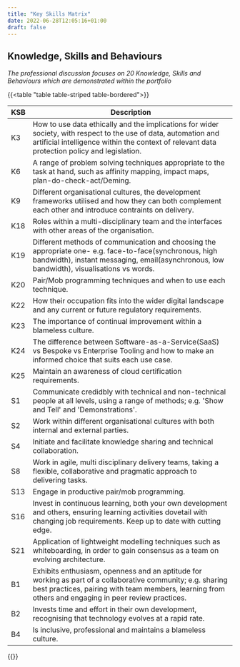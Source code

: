 ```yaml
---
title: "Key Skills Matrix"
date: 2022-06-28T12:05:16+01:00
draft: false
---
```


## Knowledge, Skills and Behaviours

*The professional discussion focuses on 20 Knowledge, Skills and Behaviours which are demonstrated
within the portfolio*

{{<table "table table-striped table-bordered">}}

| KSB | Description                                                                  |
| --- | --- |
| K3  | How to use data ethically and the implications for wider society, with respect to the use of data, automation and artificial intelligence within the context of relevant data protection policy and legislation. |
| K6  | A range of problem solving techniques appropriate to the task at hand, such as affinity mapping, impact maps, plan-do-check-act/Deming. |
| K9  | Different organisational cultures, the development frameworks utilised and how they can both complement each other and introduce contraints on delivery. |
| K18 | Roles within a multi-disciplinary team and the interfaces with other areas of the organisation. |
| K19 | Different methods of communication and choosing the appropriate one- e.g. face-to-face(synchronous, high bandwidth), instant messaging, email(asynchronous, low bandwidth), visualisations vs words. |
| K20 | Pair/Mob programming techniques and when to use each technique. |
| K22 | How their occupation fits into the wider digital landscape and any current or future regulatory requirements. |
| K23 | The importance of continual improvement within a blameless culture. |
| K24 | The difference between Software-as-a-Service(SaaS) vs Bespoke vs Enterprise Tooling and how to make an informed choice that suits each use case. |
| K25 | Maintain an awareness of cloud certification requirements. |
| S1  | Communicate credidbly with technical and non-technical people at all levels, using a range of methods; e.g. 'Show and Tell' and 'Demonstrations'. |
| S2  | Work within different organisational cultures with both internal and external parties. |
| S4  | Initiate and facilitate knowledge sharing and technical collaboration. |
| S8  | Work in agile, multi disciplinary delivery teams, taking a flexible, collaborative and pragmatic approach to delivering tasks. |
| S13 | Engage in productive pair/mob programming. |
| S16 | Invest in continuous learning, both your own development and others, ensuring learning activities dovetail with changing job requirements. Keep up to date with cutting edge. |
| S21 | Application of lightweight modelling techniques such as whiteboarding, in order to gain consensus as a team on evolving architecture. |
| B1  | Exhibits enthusiasm, openness and an aptitude for working as part of a collaborative community; e.g. sharing best practices, pairing with team members, learning from others and engaging in peer review practices. |
| B2  | Invests time and effort in their own development, recognising that technology evolves at a rapid rate. |
| B4  | Is inclusive, professional and maintains a blameless culture. |

{{</table>}}